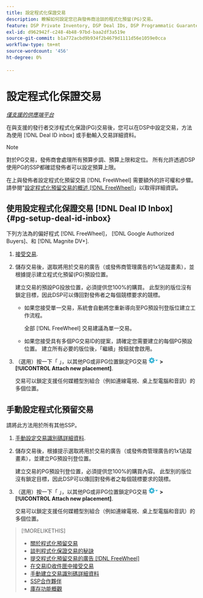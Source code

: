 ```yaml
---
title: 設定程式化保證交易
description: 瞭解如何設定您已與發佈商洽談的程式化預留(PG)交易。
feature: DSP Private Inventory, DSP Deal IDs, DSP Programmatic Guaranteed Deals
exl-id: d962942f-c248-4b48-97bd-baa2df3a519e
source-git-commit: b1a772acbd9b934f2b4679d1111d56e1059e0cca
workflow-type: tm+mt
source-wordcount: '456'
ht-degree: 0%

---
```


# 設定程式化保證交易

*[僅支援的供應端平台](programmatic-guaranteed-about.md)*

在與支援的發行者交涉程式化保證(PG)交易後，您可以在DSP中設定交易，方法為使用 [!DNL Deal ID inbox] 或手動輸入交易詳細資料。

>[!NOTE]
>
> 對於PG交易，發佈商會處理所有預算步調、預算上限和定位。 所有允許透過DSP使用PG的SSP都確認發佈者可以設定預算上限。
>
> 在上與發佈者設定程式化預留交易 [!DNL FreeWheel] 需要額外的許可權和步驟。 請參閱&quot;[設定程式化預留交易的概述 [!DNL FreeWheel]](freewheel-overview.md)」以取得詳細資訊。

## 使用設定程式化保證交易 [!DNL Deal ID Inbox] {#pg-setup-deal-id-inbox}

下列方法為的偏好程式 [!DNL FreeWheel]， [!DNL Google Authorized Buyers]、和 [!DNL Magnite DV+].

1. [接受交易](deal-id-inbox-accept.md).

1. 儲存交易後，選取將用於交易的廣告（或發佈商管理廣告的1x1追蹤畫素），並根據提示建立程式化預留(PG)預設位置。

   建立交易的預設PG投放位置，必須提供您100%的購買。 此型別的版位沒有鎖定目標，因此DSP可以傳回對發佈者之每個競標要求的競標。

   * 如果您接受單一交易，系統會自動將您重新導向至PG預設刊登版位建立工作流程。

     全部 [!DNL FreeWheel] 交易建議為單一交易。

   * 如果您接受具有多個PG交易ID的提案，請確定您需要建立的每個PG預設位置。 建立所有必要的版位後，「繼續」按鈕就會啟用。

1. （選用）按一下「 」，以其他PG或非PG位置鎖定PG交易 ![選項功能表](/help/dsp/assets/options-menu.png) **>[!UICONTROL Attach new placement]**.

   交易可以鎖定支援任何媒體型別組合（例如連線電視、桌上型電腦和音訊）的多個位置。

## 手動設定程式化預留交易

請將此方法用於所有其他SSP。

1. [手動設定交易識別碼詳細資料](deal-id-create.md).

1. 儲存交易後，根據提示選取將用於交易的廣告（或發佈商管理廣告的1x1追蹤畫素），並建立PG預設刊登位置。

   建立交易的PG預設刊登位置，必須提供您100%的購買內容。 此型別的版位沒有鎖定目標，因此DSP可以傳回對發佈者之每個競標要求的競標。

1. （選用）按一下「 」，以其他PG或非PG位置鎖定PG交易 ![選項功能表](/help/dsp/assets/options-menu.png) **>[!UICONTROL Attach new placement]**.

   交易可以鎖定支援任何媒體型別組合（例如連線電視、桌上型電腦和音訊）的多個位置。

>[!MORELIKETHIS]
>
>* [關於程式化預留交易](programmatic-guaranteed-about.md)
>* [談判程式化保證交易的秘訣](/help/dsp/inventory/programmatic-guaranteed-tips.md)
>* [提交程式化預留交易的廣告 [!DNL FreeWheel]](freewheel-submit.md)
>* [在交易ID收件匣中接受交易](deal-id-inbox-accept.md)
>* [手動建立交易識別碼詳細資料](deal-id-create.md)
>* [SSP合作夥伴](ssp-partners.md)
>* [庫存功能概觀](inventory-overview.md)
